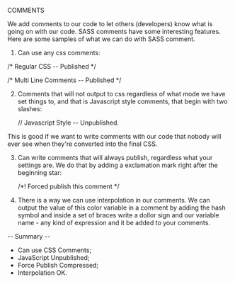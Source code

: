 COMMENTS

We add comments to our code to let others (developers) know what is going on with our code.
SASS comments have some interesting features. Here are some samples of what we can do with SASS comment.

1. Can use any css comments: 

 /* Regular CSS -- Published */

 /* Multi Line
        Comments -- Published */

2. Comments that will not output to css regardless of what mode we have set things to, and that is Javascript
style comments, that begin with two slashes:

    // Javascript Style -- Unpublished. 

This is good if we want to write comments with our code that nobody will ever see when they're converted into the final CSS. 

3. Can write comments that will always publish, regardless what your settings are. We do that by adding a exclamation mark 
right after the beginning star:

    /*! Forced publish this comment */


4. There is a way we can use interpolation in our comments. We can output the value of this color variable in a comment by
adding the hash symbol and inside a set of braces write a dollor sign and our variable name - any kind of expression and it
be added to your comments. 


-- Summary --
- Can use CSS Comments;
- JavaScript Unpublished;
- Force Publish Compressed;
- Interpolation OK.

